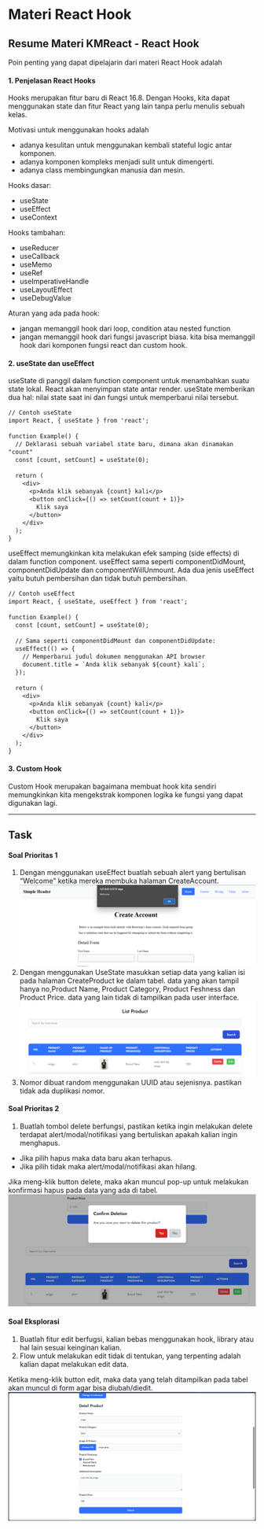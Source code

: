 # Materi React Hook

## Resume Materi KMReact - React Hook

Poin penting yang dapat dipelajarin dari materi React Hook adalah

#### 1. Penjelasan React Hooks

Hooks merupakan fitur baru di React 16.8. Dengan Hooks, kita dapat menggunakan state dan fitur React yang lain tanpa perlu menulis sebuah kelas.

Motivasi untuk menggunakan hooks adalah

- adanya kesulitan untuk menggunakan kembali stateful logic antar komponen.
- adanya komponen kompleks menjadi sulit untuk dimengerti.
- adanya class membingungkan manusia dan mesin.

Hooks dasar:

- useState
- useEffect
- useContext

Hooks tambahan:

- useReducer
- useCallback
- useMemo
- useRef
- useImperativeHandle
- useLayoutEffect
- useDebugValue

Aturan yang ada pada hook:

- jangan memanggil hook dari loop, condition atau nested function
- jangan memanggil hook dari fungsi javascript biasa. kita bisa memanggil hook dari komponen fungsi react dan custom hook.

#### 2. useState dan useEffect

useState di panggil dalam function component untuk menambahkan suatu state lokal. React akan menyimpan state antar render. useState memberikan dua hal: nilai state saat ini dan fungsi untuk memperbarui nilai tersebut.

```
// Contoh useState
import React, { useState } from 'react';

function Example() {
  // Deklarasi sebuah variabel state baru, dimana akan dinamakan "count"
  const [count, setCount] = useState(0);

  return (
    <div>
      <p>Anda klik sebanyak {count} kali</p>
      <button onClick={() => setCount(count + 1)}>
        Klik saya
      </button>
    </div>
  );
}
```

useEffect memungkinkan kita melakukan efek samping (side effects) di dalam function component. useEffect sama seperti componentDidMount, componentDidUpdate dan componentWillUnmount. Ada dua jenis useEffect yaitu butuh pembersihan dan tidak butuh pembersihan.

```
// Contoh useEffect
import React, { useState, useEffect } from 'react';

function Example() {
  const [count, setCount] = useState(0);

  // Sama seperti componentDidMount dan componentDidUpdate:
  useEffect(() => {
    // Memperbarui judul dokumen menggunakan API browser
    document.title = `Anda klik sebanyak ${count} kali`;
  });

  return (
    <div>
      <p>Anda klik sebanyak {count} kali</p>
      <button onClick={() => setCount(count + 1)}>
        Klik saya
      </button>
    </div>
  );
}
```

#### 3. Custom Hook

Custom Hook merupakan bagaimana membuat hook kita sendiri memungkinkan kita mengekstrak komponen logika ke fungsi yang dapat digunakan lagi.

---

## Task

#### Soal Prioritas 1

1. Dengan menggunakan useEffect buatlah sebuah alert yang bertulisan “Welcome” ketika mereka membuka halaman CreateAccount.
   ![useEffect](./screenshoot/interface-alert.png)
2. Dengan menggunakan UseState masukkan setiap data yang kalian isi pada halaman CreateProduct ke dalam tabel. data yang akan tampil hanya no,Product Name, Product Category, Product Feshness dan Product Price. data yang lain tidak di tampilkan pada user interface.
   ![Add data](./screenshoot/add-data.png)
3. Nomor dibuat random menggunakan UUID atau sejenisnya. pastikan tidak ada duplikasi nomor.

#### Soal Prioritas 2

1. Buatlah tombol delete berfungsi, pastikan ketika ingin melakukan delete terdapat alert/modal/notifikasi yang bertuliskan apakah kalian ingin menghapus.

- Jika pilih hapus maka data baru akan terhapus.
- Jika pilih tidak maka alert/modal/notifikasi akan hilang.

Jika meng-klik button delete, maka akan muncul pop-up untuk melakukan konfirmasi hapus pada data yang ada di tabel.<br>
![Delete data](./screenshoot/delete-data.png)

#### Soal Eksplorasi

1. Buatlah fitur edit berfugsi, kalian bebas menggunakan hook, library atau hal lain sesuai keinginan kalian.
2. Flow untuk melakukan edit tidak di tentukan, yang terpenting adalah kalian dapat melakukan edit data.

Ketika meng-klik button edit, maka data yang telah ditampilkan pada tabel akan muncul di form agar bisa diubah/diedit.<br>
![Edit data](./screenshoot/edit-data.png)
